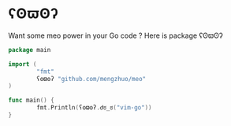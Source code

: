 # ʕʘϖʘʔ

Want some meo power in your Go code ?
Here is package ʕʘϖʘʔ

```go
package main

import (
        "fmt"
        ʕʘϖʘʔ "github.com/mengzhuo/meo"
)

func main() {
        fmt.Println(ʕʘϖʘʔ.Ꮷಠ_ಠ("vim-go"))
}
```
